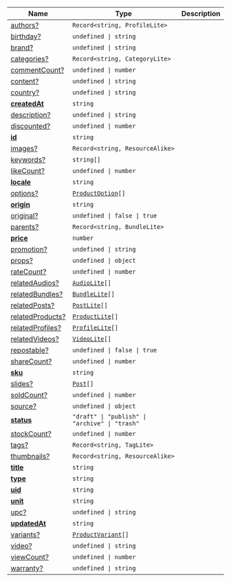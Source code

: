 <section id="main" data-note="AUTO-GENERATED CONTENT, DO NOT EDIT DIRECTLY!">

| Name                                                                                                       | Type                                                                                                                                      | Description |
| ---------------------------------------------------------------------------------------------------------- | ----------------------------------------------------------------------------------------------------------------------------------------- | ----------- |
| [authors?](https://schemata.lamnhan.com/content/reference/interfaces/product.html#authors)                 | <code>Record<string, ProfileLite></code>                                                                                                  |             |
| [birthday?](https://schemata.lamnhan.com/content/reference/interfaces/product.html#birthday)               | <code>undefined \| string</code>                                                                                                          |             |
| [brand?](https://schemata.lamnhan.com/content/reference/interfaces/product.html#brand)                     | <code>undefined \| string</code>                                                                                                          |             |
| [categories?](https://schemata.lamnhan.com/content/reference/interfaces/product.html#categories)           | <code>Record<string, CategoryLite></code>                                                                                                 |             |
| [commentCount?](https://schemata.lamnhan.com/content/reference/interfaces/product.html#commentcount)       | <code>undefined \| number</code>                                                                                                          |             |
| [content?](https://schemata.lamnhan.com/content/reference/interfaces/product.html#content)                 | <code>undefined \| string</code>                                                                                                          |             |
| [country?](https://schemata.lamnhan.com/content/reference/interfaces/product.html#country)                 | <code>undefined \| string</code>                                                                                                          |             |
| [**createdAt**](https://schemata.lamnhan.com/content/reference/interfaces/product.html#createdat)          | <code>string</code>                                                                                                                       |             |
| [description?](https://schemata.lamnhan.com/content/reference/interfaces/product.html#description)         | <code>undefined \| string</code>                                                                                                          |             |
| [discounted?](https://schemata.lamnhan.com/content/reference/interfaces/product.html#discounted)           | <code>undefined \| number</code>                                                                                                          |             |
| [**id**](https://schemata.lamnhan.com/content/reference/interfaces/product.html#id)                        | <code>string</code>                                                                                                                       |             |
| [images?](https://schemata.lamnhan.com/content/reference/interfaces/product.html#images)                   | <code>Record<string, ResourceAlike></code>                                                                                                |             |
| [keywords?](https://schemata.lamnhan.com/content/reference/interfaces/product.html#keywords)               | <code>string[]</code>                                                                                                                     |             |
| [likeCount?](https://schemata.lamnhan.com/content/reference/interfaces/product.html#likecount)             | <code>undefined \| number</code>                                                                                                          |             |
| [**locale**](https://schemata.lamnhan.com/content/reference/interfaces/product.html#locale)                | <code>string</code>                                                                                                                       |             |
| [options?](https://schemata.lamnhan.com/content/reference/interfaces/product.html#options)                 | <code><a href="https://schemata.lamnhan.com/content/reference/interfaces/productoption.html" target="_blank">ProductOption</a>[]</code>   |             |
| [**origin**](https://schemata.lamnhan.com/content/reference/interfaces/product.html#origin)                | <code>string</code>                                                                                                                       |             |
| [original?](https://schemata.lamnhan.com/content/reference/interfaces/product.html#original)               | <code>undefined \| false \| true</code>                                                                                                   |             |
| [parents?](https://schemata.lamnhan.com/content/reference/interfaces/product.html#parents)                 | <code>Record<string, BundleLite></code>                                                                                                   |             |
| [**price**](https://schemata.lamnhan.com/content/reference/interfaces/product.html#price)                  | <code>number</code>                                                                                                                       |             |
| [promotion?](https://schemata.lamnhan.com/content/reference/interfaces/product.html#promotion)             | <code>undefined \| string</code>                                                                                                          |             |
| [props?](https://schemata.lamnhan.com/content/reference/interfaces/product.html#props)                     | <code>undefined \| object</code>                                                                                                          |             |
| [rateCount?](https://schemata.lamnhan.com/content/reference/interfaces/product.html#ratecount)             | <code>undefined \| number</code>                                                                                                          |             |
| [relatedAudios?](https://schemata.lamnhan.com/content/reference/interfaces/product.html#relatedaudios)     | <code><a href="https://schemata.lamnhan.com/content/reference/interfaces/audiolite.html" target="_blank">AudioLite</a>[]</code>           |             |
| [relatedBundles?](https://schemata.lamnhan.com/content/reference/interfaces/product.html#relatedbundles)   | <code><a href="https://schemata.lamnhan.com/content/reference/interfaces/bundlelite.html" target="_blank">BundleLite</a>[]</code>         |             |
| [relatedPosts?](https://schemata.lamnhan.com/content/reference/interfaces/product.html#relatedposts)       | <code><a href="https://schemata.lamnhan.com/content/reference/interfaces/postlite.html" target="_blank">PostLite</a>[]</code>             |             |
| [relatedProducts?](https://schemata.lamnhan.com/content/reference/interfaces/product.html#relatedproducts) | <code><a href="https://schemata.lamnhan.com/content/reference/interfaces/productlite.html" target="_blank">ProductLite</a>[]</code>       |             |
| [relatedProfiles?](https://schemata.lamnhan.com/content/reference/interfaces/product.html#relatedprofiles) | <code><a href="https://schemata.lamnhan.com/content/reference/interfaces/profilelite.html" target="_blank">ProfileLite</a>[]</code>       |             |
| [relatedVideos?](https://schemata.lamnhan.com/content/reference/interfaces/product.html#relatedvideos)     | <code><a href="https://schemata.lamnhan.com/content/reference/interfaces/videolite.html" target="_blank">VideoLite</a>[]</code>           |             |
| [repostable?](https://schemata.lamnhan.com/content/reference/interfaces/product.html#repostable)           | <code>undefined \| false \| true</code>                                                                                                   |             |
| [shareCount?](https://schemata.lamnhan.com/content/reference/interfaces/product.html#sharecount)           | <code>undefined \| number</code>                                                                                                          |             |
| [**sku**](https://schemata.lamnhan.com/content/reference/interfaces/product.html#sku)                      | <code>string</code>                                                                                                                       |             |
| [slides?](https://schemata.lamnhan.com/content/reference/interfaces/product.html#slides)                   | <code><a href="https://schemata.lamnhan.com/content/reference/interfaces/post.html" target="_blank">Post</a>[]</code>                     |             |
| [soldCount?](https://schemata.lamnhan.com/content/reference/interfaces/product.html#soldcount)             | <code>undefined \| number</code>                                                                                                          |             |
| [source?](https://schemata.lamnhan.com/content/reference/interfaces/product.html#source)                   | <code>undefined \| object</code>                                                                                                          |             |
| [**status**](https://schemata.lamnhan.com/content/reference/interfaces/product.html#status)                | <code>"draft" \| "publish" \| "archive" \| "trash"</code>                                                                                 |             |
| [stockCount?](https://schemata.lamnhan.com/content/reference/interfaces/product.html#stockcount)           | <code>undefined \| number</code>                                                                                                          |             |
| [tags?](https://schemata.lamnhan.com/content/reference/interfaces/product.html#tags)                       | <code>Record<string, TagLite></code>                                                                                                      |             |
| [thumbnails?](https://schemata.lamnhan.com/content/reference/interfaces/product.html#thumbnails)           | <code>Record<string, ResourceAlike></code>                                                                                                |             |
| [**title**](https://schemata.lamnhan.com/content/reference/interfaces/product.html#title)                  | <code>string</code>                                                                                                                       |             |
| [**type**](https://schemata.lamnhan.com/content/reference/interfaces/product.html#type)                    | <code>string</code>                                                                                                                       |             |
| [**uid**](https://schemata.lamnhan.com/content/reference/interfaces/product.html#uid)                      | <code>string</code>                                                                                                                       |             |
| [**unit**](https://schemata.lamnhan.com/content/reference/interfaces/product.html#unit)                    | <code>string</code>                                                                                                                       |             |
| [upc?](https://schemata.lamnhan.com/content/reference/interfaces/product.html#upc)                         | <code>undefined \| string</code>                                                                                                          |             |
| [**updatedAt**](https://schemata.lamnhan.com/content/reference/interfaces/product.html#updatedat)          | <code>string</code>                                                                                                                       |             |
| [variants?](https://schemata.lamnhan.com/content/reference/interfaces/product.html#variants)               | <code><a href="https://schemata.lamnhan.com/content/reference/interfaces/productvariant.html" target="_blank">ProductVariant</a>[]</code> |             |
| [video?](https://schemata.lamnhan.com/content/reference/interfaces/product.html#video)                     | <code>undefined \| string</code>                                                                                                          |             |
| [viewCount?](https://schemata.lamnhan.com/content/reference/interfaces/product.html#viewcount)             | <code>undefined \| number</code>                                                                                                          |             |
| [warranty?](https://schemata.lamnhan.com/content/reference/interfaces/product.html#warranty)               | <code>undefined \| string</code>                                                                                                          |             |

</section>
